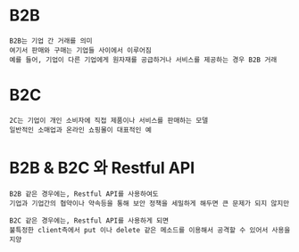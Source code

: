# B2B
    B2B는 기업 간 거래를 의미
    여기서 판매와 구매는 기업들 사이에서 이루어짐
    예를 들어, 기업이 다른 기업에게 원자재를 공급하거나 서비스를 제공하는 경우 B2B 거래

# B2C
    2C는 기업이 개인 소비자에 직접 제품이나 서비스를 판매하는 모델
    일반적인 소매업과 온라인 쇼핑몰이 대표적인 예

# B2B & B2C 와 Restful API
    B2B 같은 경우에는, Restful API를 사용하여도 
    기업과 기업간의 협약이나 약속등을 통해 보안 정책을 세밀하게 해두면 큰 문제가 되지 않지만
    
    B2C 같은 경우에는, Restful API를 사용하게 되면
    불특정한 client측에서 put 이나 delete 같은 메소드를 이용해서 공격할 수 있어서 사용을 지양
